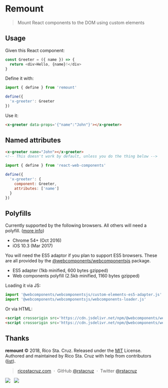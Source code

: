 # Remount

> Mount React components to the DOM using custom elements

## Usage

Given this React component:

```js
const Greeter = ({ name }) => {
  return <div>Hello, {name}!</div>
}
```

Define it with:

```js
import { define } from 'remount'

define({
  'x-greeter': Greeter
})
```

Use it:

```html
<x-greeter data-props='{"name":"John"}'></x-greeter>
```

## Named attributes

```html
<x-greeter name="John"></x-greeter>
<!-- This doesn't work by default, unless you do the thing below -->
```

```js
import { define } from 'react-web-components'

define({
  'x-greeter': {
    component: Greeter,
    attributes: ['name']
  }
})
```

## Polyfills

Currently supported by the following browsers. All others will need a polyfill. ([more info](https://caniuse.com/#feat=custom-elementsv1))

- Chrome 54+ (Oct 2016)
- iOS 10.3 (Mar 2017)

You will need the ES5 adaptor if you plan to support ES5 browsers. These are all provided by the [@webcomponents/webcomponentsjs] package.

- ES5 adapter (1kb minified, 600 bytes gzipped)
- Web components polyfill (2.5kb minified, 1160 bytes gzipped)

Loading it via JS:

```js
import '@webcomponents/webcomponentsjs/custom-elements-es5-adapter.js'
import '@webcomponents/webcomponentsjs/webcomponents-loader.js'
```

Or via HTML:

```html
<script crossorigin src='https://cdn.jsdelivr.net/npm/@webcomponents/webcomponentsjs@2.0.4/custom-elements-es5-adapter.js'></script>
<script crossorigin src='https://cdn.jsdelivr.net/npm/@webcomponents/webcomponentsjs@2.0.4/webcomponents-loader.js'></script>
```

[@webcomponents/webcomponentsjs]: https://yarn.pm/@webcomponents/webcomponentsjs

## Thanks

**remount** © 2018, Rico Sta. Cruz. Released under the [MIT] License.<br>
Authored and maintained by Rico Sta. Cruz with help from contributors ([list][contributors]).

> [ricostacruz.com](http://ricostacruz.com) &nbsp;&middot;&nbsp;
> GitHub [@rstacruz](https://github.com/rstacruz) &nbsp;&middot;&nbsp;
> Twitter [@rstacruz](https://twitter.com/rstacruz)

[![](https://img.shields.io/github/followers/rstacruz.svg?style=social&label=@rstacruz)](https://github.com/rstacruz) &nbsp;
[![](https://img.shields.io/twitter/follow/rstacruz.svg?style=social&label=@rstacruz)](https://twitter.com/rstacruz)

[mit]: http://mit-license.org/
[contributors]: http://github.com/rstacruz/remount/contributors
